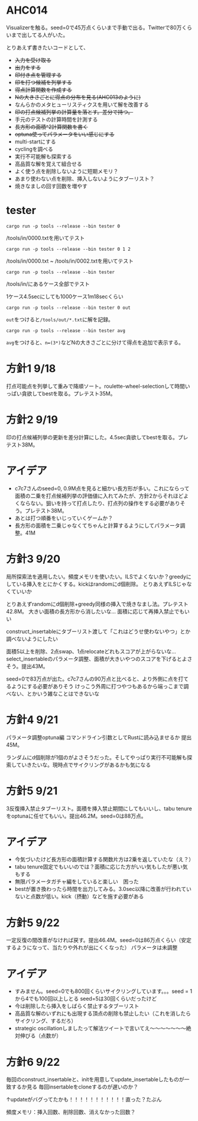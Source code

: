 # AHC014
Visualizerを触る。seed=0で45万点くらいまで手動で出る。Twitterで80万くらいまで出してる人がいた。

とりあえず書きたいコードとして、
- ~~入力を受け取る~~
- ~~出力をする~~
- ~~印付き点を管理する~~
- ~~印を打つ候補を列挙する~~
- ~~得点計算関数を作成する~~
- ~~Nの大きさごとに得点の分布を見る(AHC013のように)~~
- なんらかのメタヒューリスティクスを用いて解を改善する
- ~~印の打点候補列挙の計算量を落とす。差分で持つ。~~
- 手元のテストの計算時間を計測する
- ~~長方形の面積^2計算関数を書く~~
- ~~optuna使ってパラメータをいい感じにする~~
- multi-startにする
- cyclingを調べる
- 実行不可能解も探索する
- 高品質な解を覚えて組合せる
- よく使う点を削除しないように短期メモリ？
- あまり使わない点を削除、挿入しないようにタブーリスト？
- 焼きなましの回す回数を増やす

# tester
```
cargo run -p tools --release --bin tester 0
```
/tools/in/0000.txtを用いてテスト
```
cargo run -p tools --release --bin tester 0 1 2
```
/tools/in/0000.txt ~ /tools/in/0002.txtを用いてテスト
```
cargo run -p tools --release --bin tester
```
/tools/in/にあるケース全部でテスト

1ケース4.5secにしても1000ケース1m18secくらい

```
cargo run -p tools --release --bin tester 0 out
```
`out`をつけると`/tools/out/*.txt`に解を記録。

```
cargo run -p tools --release --bin tester avg
```
`avg`をつけると、`n=(3*)`などNの大きさごとに分けて得点を追加で表示する。

# 方針1 9/18
打点可能点を列挙して重みで降順ソート。roulette-wheel-selectionして時間いっぱい貪欲してbestを取る。プレテスト35M。

# 方針2 9/19
印の打点候補列挙の更新を差分計算にした。4.5sec貪欲してbestを取る。プレテスト38M。

# アイデア
- c7c7さんのseed=0, 0.9M点を見ると細かい長方形が多い。これにならって面積の二乗を打点候補列挙の評価値に入れてみたが、方針2からそれほどよくならない。狙いを持って打点したり、打点列の操作をする必要がありそう。プレテスト38M。
- あとは打つ順番をいじっていくゲームか？
- 長方形の面積を二乗じゃなくてちゃんと計算するようにしてパラメータ調整。41M

# 方針3 9/20
局所探索法を適用したい。頻度メモリを使いたい。ILSでよくないか？greedyにしている挿入をとにかくする。kickはrandomにd個削除。
とりあえずILSじゃなくていいか

とりあえずrandomにd個削除+greedy同様の挿入で焼きなまし法。プレテスト42.8M。
大きい面積の長方形から消したいな…
面積に応じて再挿入禁止でもいい

construct_insertableにタブーリスト渡して「これはどうせ使わないやつ」とか調べないようにしたい

面積5以上を削除、2点swap、1点relocateどれもスコアが上がらないな…
select_insertableのパラメータ調整、面積が大きいやつのスコアを下げるとよさそう。提出43M。

seed=0で83万点が出た。c7c7さんの90万点と比べると、より外側に点を打てるようにする必要がありそう
けっこう外周に打つやつもあるから端っこまで調べない、とかいう雑なことはできないな

# 方針4 9/21
パラメータ調整optuna編
コマンドライン引数としてRustに読み込ませるか 提出45M。

ランダムにd個削除が1個のがよさそうだった。そしてやっぱり実行不可能解も探索していきたいな。現時点でサイクリングがあるかも気になる

# 方針5 9/21
3反復挿入禁止タブーリスト。面積を挿入禁止期間にしてもいいし、tabu tenureをoptunaに任せてもいい。提出46.2M。seed=0は88万点。

# アイデア
- 今気づいたけど長方形の面積計算する関数片方は2乗を返していたな（え？）
- tabu tenure固定でもいいのでは？面積に応じた方がいい気もしたが悪い気もする
- 無限パラメータガチャ編をしていると楽しい　困った
- bestが置き換わったら時間を出力してみる。3.0sec以降に改善が行われていないと点数が低い。kick（摂動）などを施す必要がある

# 方針5 9/22
一定反復の間改善がなければ戻す。提出46.4M。seed=0は86万点くらい（安定するようになって、当たりや外れが出にくくなった）
パラメータは未調整

# アイデア
- すみません。seed=0でも800回くらいサイクリングしています。。。seed = 1から4でも100回以上しとる seed=5は30回くらいだったけど
- 今は削除したら挿入をしばらく禁止するタブーリスト
- 高品質な解のいずれにも出現する頂点の削除も禁止したい（これを消したらサイクリング、するだろ）
- strategic oscillationしましたって解法ツイートで言いてえ～～～～～～～絶対伸びる（点数が）

# 方針6 9/22
毎回のconstruct_insertableと、initを用意してupdate_insertableしたものが一致するか見る
毎回insertableをcloneするのが遅いのか？

↑updateがバグってたかも！！！！！！！！！！！直った？たぶん

頻度メモリ：挿入回数、削除回数、消えなかった回数？